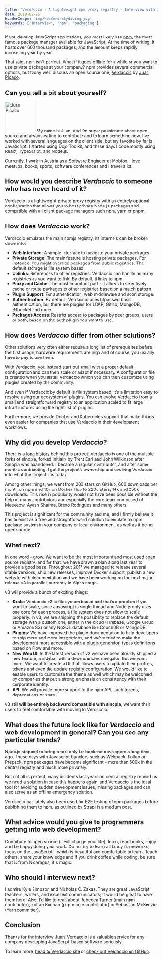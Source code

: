 ```yaml
---
title: 'Verdaccio - A lightweight npm proxy registry - Interview with Juan Picado'
date: 2018-02-26
headerImage: 'img/headers/skydiving.jpg'
keywords: ['interview', 'npm', 'packaging']
---
```


If you develop JavaScript applications, you most likely use [npm](https://www.npmjs.com/), the most famous package manager available for JavaScript. At the time of writing, it hosts over 600 thousand packages, and the amount keeps rapidly increasing year by year.

That said, npm isn't perfect. What if it goes offline for a while or you want to use private packages at your company? npm provides several commercial options, but today we'll discuss an open source one, [Verdaccio](https://github.com/verdaccio/verdaccio) by [Juan Picado](https://twitter.com/jotadeveloper).

## Can you tell a bit about yourself?

<p>
<span class="author">
  <img src="https://www.gravatar.com/avatar/fba48015a688c38cc84e5b55b07858c0?s=200" alt="Juan Picado" class="author" width="100" height="100" />
</span>
My name is Juan, and I’m super passionate about open source and always willing to contribute and to learn something new. I’ve worked with several languages on the client side, but my favorite by far is JavaScript. I started using Dojo Toolkit, and these days I code mostly using React, TypeScript, and Node.js.
</p>

Currently, I work in Austria as a Software Engineer at Mobfox. I love meetups, books, sports, software conferences and I travel a lot.

## How would you describe *Verdaccio* to someone who has never heard of it?

Verdaccio is a lightweight private proxy registry with an entirely optional configuration that allows you to host private Node.js packages and compatible with all client package managers such npm, yarn or pnpm.

## How does *Verdaccio* work?

Verdaccio emulates the main npmjs registry, its internals can be broken down into:

* **Web Interface**: A simple interface to navigate your private packages.
* **Private Storage**: The main feature is hosting private packages. For instance, you might override packages from public registries. The default storage is file system based.
* **Uplinks**: References to other registries. Verdaccio can handle as many registries as you want to link. By default, it links to npm.
* **Proxy and Cache**: The most important part - it allows to selectively cache or route packages to other registries based on a match pattern.
* **Plugin Support**: For authentication, web middleware and soon storage.
* **Authentication**: By default, Verdaccio uses htpasswd basic authentication, but there are plugins for LDAP, Gitlab, MongoDB, Bitbucket and more.
* **Packages Access**: Restrict access to packages by peer groups, users or both, based on the auth plugin you want to use.

## How does *Verdaccio* differ from other solutions?

Other solutions very often either require a long list of prerequisites before the first usage, hardware requirements are high and of course, you usually have to pay to use them.

With Verdaccio, you instead start out small with a proper default configuration and can then scale or adapt if necessary. A configuration file is created when you install Verdaccio which you can then customize using plugins created by the community.

And even if Verdaccio by default is file system based, it’s a limitation easy to resolve using our ecosystem of plugins. You can evolve Verdaccio from a small and straightforward registry to an application scaled to fit large infrastructures using the right list of plugins.

Furthermore, we provide Docker and Kubernetes support that make things even easier for companies that use Verdaccio in their development workflows.

## Why did you develop *Verdaccio*?

There is a [long history](https://github.com/rlidwka/sinopia/issues/376) behind this project. Verdaccio is one of the multiple forks of sinopia, forked initially by Trent Earl and John Wilkinson after Sinopia was abandoned. I became a regular contributor, and after some months contributing, I got the project’s ownership and evolving Verdaccio into what the project it is today.

Among other things, we went from 200 stars on GitHub, 600 downloads per month on npm and 10k on Docker Hub to 2200 stars, 14k and 250k downloads. This rise in popularity would not have been possible without the help of many contributors and especially the core team composed of Meeeeow, Ayush Sharma, Breno Rodrigues and many others.

This project is significant for the community and me, and I firmly believe it has to exist as a free and straightforward solution to emulate an npm package system in your company or local environment, as well as it being open source.

## What next?

In one word – grow. We want to be the most important and most used open source registry, and for that, we have drawn a plan along last year to provide a good base. Throughout 2017 we managed to release several stable versions, ship new releases, improve Docker support, publish a new website with documentation and we have been working on the next major release v3 in parallel, currently in Alpha stage.

v3 will provide a bunch of exciting things:

* **Scale**: Verdaccio v2 is file system based and that’s a problem if you want to scale, since Javascript is single thread and Node.js only uses one core for each process, a file system does not allow to scale properly. In v3, we are shipping the possibility to replace the default storage with a custom one, either in the cloud (Firebase, Google Cloud or Amazon S3) or any NoSQL database like CouchDB or MongoDB.
* **Plugins**: We have improved the plugin documentation to help developers to ship more and more integrations, and we've tried to make the development more accessible with a plugin generator, types definitions based on Flow and more.
* **New Web UI**: In the latest version of v2 we have been already shipped a new feature, a sidebar with a dependencies navigator. But we want more. We want to create a UI that allows users to update their profiles, tokens and even the update registry configuration. We would like to enable users to customize the theme as well which may be welcomed by companies that put a strong emphasis on consistency with their corporate identity.
* **API**: We will provide more support to the npm API, such tokens, deprecations or stars.

v3 still **will be entirely backward compatible with sinopia**, we want their users to feel comfortable with moving to Verdaccio.

## What does the future look like for *Verdaccio* and web development in general? Can you see any particular trends?

Node.js stopped to being a tool only for backend developers a long time ago. These days with Javascript bundlers such as Webpack, Rollup or Prepack, npm packages have become significant - more than 600k in the central registry and much more privately.

But not all is perfect, many incidents last years on central registry remind us we need a solution in case this happens again, and Verdaccio is the ideal tool for avoiding sudden development issues, missing packages and can also serve as an offline emergency solution.

Verdaccio has lately also been used for E2E testing of npm packages before publishing them to npm, as outlined by Strapi in a [medium post](https://medium.com/@strapi/testing-your-npm-package-before-releasing-it-using-verdaccio-ngrok-28e2832c850a).

## What advice would you give to programmers getting into web development?

Contribute to open source (it will change your life), learn, read books, enjoy and be happy doing your work. Do not try to learn all fancy frameworks, focus on the JavaScript - which is beautiful and comfortable to learn. Teach others, share your knowledge and if you drink coffee while coding, be sure that is from Nicaragua, it's magic.

## Who should I interview next?

I admire Kyle Simpson and Nicholas C. Zakas. They are great JavaScript teachers, writers, and excellent communicators; it would be great to have them here. Also, I’d like to read about Rebecca Turner (main npm contributor), Zoltan Kochan (pnpm core contributor) or Sebastian McKenzie (Yarn committer).

## Conclusion

Thanks for the interview Juan! Verdaccio is a valuable service for any company developing JavaScript-based software seriously.

To learn more, [head to Verdaccio site](http://www.verdaccio.org/) or [check out Verdaccio on GitHub](https://github.com/verdaccio/verdaccio).

